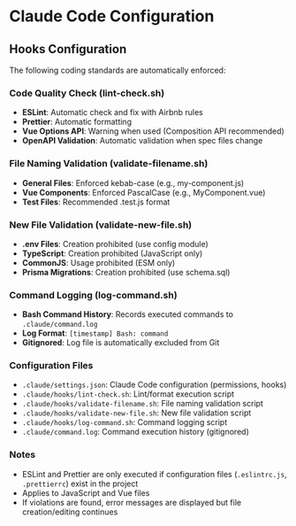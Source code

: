 # Claude Code Configuration

## Hooks Configuration

The following coding standards are automatically enforced:

### Code Quality Check (lint-check.sh)
- **ESLint**: Automatic check and fix with Airbnb rules
- **Prettier**: Automatic formatting
- **Vue Options API**: Warning when used (Composition API recommended)
- **OpenAPI Validation**: Automatic validation when spec files change

### File Naming Validation (validate-filename.sh)
- **General Files**: Enforced kebab-case (e.g., my-component.js)
- **Vue Components**: Enforced PascalCase (e.g., MyComponent.vue)
- **Test Files**: Recommended .test.js format

### New File Validation (validate-new-file.sh)
- **.env Files**: Creation prohibited (use config module)
- **TypeScript**: Creation prohibited (JavaScript only)
- **CommonJS**: Usage prohibited (ESM only)
- **Prisma Migrations**: Creation prohibited (use schema.sql)

### Command Logging (log-command.sh)
- **Bash Command History**: Records executed commands to `.claude/command.log`
- **Log Format**: `[timestamp] Bash: command`
- **Gitignored**: Log file is automatically excluded from Git

### Configuration Files

- `.claude/settings.json`: Claude Code configuration (permissions, hooks)
- `.claude/hooks/lint-check.sh`: Lint/format execution script
- `.claude/hooks/validate-filename.sh`: File naming validation script
- `.claude/hooks/validate-new-file.sh`: New file validation script
- `.claude/hooks/log-command.sh`: Command logging script
- `.claude/command.log`: Command execution history (gitignored)

### Notes

- ESLint and Prettier are only executed if configuration files (`.eslintrc.js`, `.prettierrc`) exist in the project
- Applies to JavaScript and Vue files
- If violations are found, error messages are displayed but file creation/editing continues